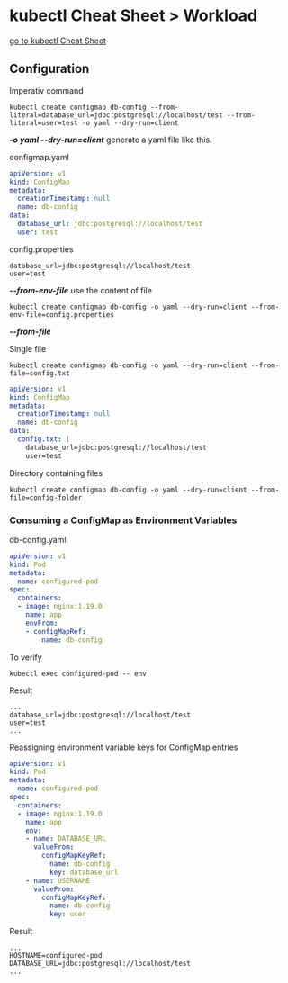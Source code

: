 # kubectl Cheat Sheet > Workload

[go to kubectl Cheat Sheet](cheat-sheet-kubectl.md)

## Configuration

Imperativ command
```
kubectl create configmap db-config --from-literal=database_url=jdbc:postgresql://localhost/test --from-literal=user=test -o yaml --dry-run=client
```

***-o yaml --dry-run=client*** generate a yaml file like this.

configmap.yaml
```yaml
apiVersion: v1
kind: ConfigMap
metadata:
  creationTimestamp: null
  name: db-config
data:
  database_url: jdbc:postgresql://localhost/test
  user: test
```

config.properties
```properties
database_url=jdbc:postgresql://localhost/test
user=test
```

***--from-env-file*** use the content of file
```
kubectl create configmap db-config -o yaml --dry-run=client --from-env-file=config.properties
```

***--from-file***

Single file
```
kubectl create configmap db-config -o yaml --dry-run=client --from-file=config.txt
```

```yaml
apiVersion: v1
kind: ConfigMap
metadata:
  creationTimestamp: null
  name: db-config
data:
  config.txt: |
    database_url=jdbc:postgresql://localhost/test
    user=test
```

Directory containing files

```text
kubectl create configmap db-config -o yaml --dry-run=client --from-file=config-folder
```

### Consuming a ConfigMap as Environment Variables

db-config.yaml

```yaml
apiVersion: v1
kind: Pod
metadata:
  name: configured-pod
spec:
  containers:
  - image: nginx:1.19.0
    name: app
    envFrom:
    - configMapRef:
        name: db-config
```

To verify

```text
kubectl exec configured-pod -- env
```

Result

```text
...
database_url=jdbc:postgresql://localhost/test
user=test
...
```

Reassigning environment variable keys for ConfigMap entries

```yaml
apiVersion: v1
kind: Pod
metadata:
  name: configured-pod
spec:
  containers:
  - image: nginx:1.19.0
    name: app
    env:
    - name: DATABASE_URL
      valueFrom:
        configMapKeyRef:
          name: db-config
          key: database_url
    - name: USERNAME
      valueFrom:
        configMapKeyRef:
          name: db-config
          key: user
```

Result

```text
...
HOSTNAME=configured-pod
DATABASE_URL=jdbc:postgresql://localhost/test
...
```
